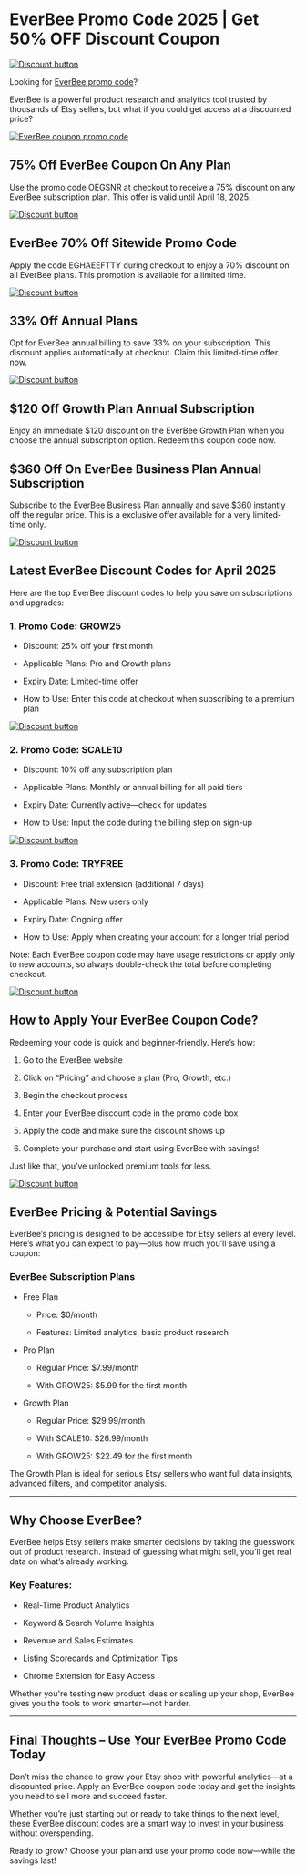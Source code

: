 # EverBee Promo Code 2025 | Get 50% OFF Discount Coupon

[![Discount button](https://github.com/user-attachments/assets/339af741-c50a-4d02-a0e2-10ab3c4e9a2c)](https://www.everbee.io/?via=salman)

Looking for [EverBee promo code](https://www.everbee.io/?via=salman)?

EverBee is a powerful product research and analytics tool trusted by thousands of Etsy sellers, but what if you could get access at a discounted price?

[![EverBee coupon promo code](https://github.com/user-attachments/assets/d3989553-4249-49fa-bd3e-5ab34c1df834)](https://www.everbee.io/?via=salman)

## 75% Off EverBee Coupon On Any Plan

Use the promo code OEGSNR at checkout to receive a 75% discount on any EverBee subscription plan. This offer is valid until April 18, 2025.

[![Discount button](https://github.com/user-attachments/assets/339af741-c50a-4d02-a0e2-10ab3c4e9a2c)](https://www.everbee.io/?via=salman)

## EverBee 70% Off Sitewide Promo Code

Apply the code EGHAEEFTTY during checkout to enjoy a 70% discount on all EverBee plans. This promotion is available for a limited time.

[![Discount button](https://github.com/user-attachments/assets/339af741-c50a-4d02-a0e2-10ab3c4e9a2c)](https://www.everbee.io/?via=salman)

## 33% Off Annual Plans

Opt for EverBee annual billing to save 33% on your subscription. This discount applies automatically at checkout. Claim this limited-time offer now.

[![Discount button](https://github.com/user-attachments/assets/339af741-c50a-4d02-a0e2-10ab3c4e9a2c)](https://www.everbee.io/?via=salman)

## $120 Off Growth Plan Annual Subscription

Enjoy an immediate $120 discount on the EverBee Growth Plan when you choose the annual subscription option. Redeem this coupon code now.

## $360 Off On EverBee Business Plan Annual Subscription

Subscribe to the EverBee Business Plan annually and save $360 instantly off the regular price. This is a exclusive offer available for a very limited-time only.

[![Discount button](https://github.com/user-attachments/assets/339af741-c50a-4d02-a0e2-10ab3c4e9a2c)](https://www.everbee.io/?via=salman)

## Latest EverBee Discount Codes for April 2025

Here are the top EverBee discount codes to help you save on subscriptions and upgrades:

### 1. Promo Code: GROW25

* Discount: 25% off your first month

* Applicable Plans: Pro and Growth plans

* Expiry Date: Limited-time offer

* How to Use: Enter this code at checkout when subscribing to a premium plan

[![Discount button](https://github.com/user-attachments/assets/339af741-c50a-4d02-a0e2-10ab3c4e9a2c)](https://www.everbee.io/?via=salman)

### 2. Promo Code: SCALE10

* Discount: 10% off any subscription plan

* Applicable Plans: Monthly or annual billing for all paid tiers

* Expiry Date: Currently active—check for updates

* How to Use: Input the code during the billing step on sign-up

[![Discount button](https://github.com/user-attachments/assets/339af741-c50a-4d02-a0e2-10ab3c4e9a2c)](https://www.everbee.io/?via=salman)

### 3. Promo Code: TRYFREE

* Discount: Free trial extension (additional 7 days)

* Applicable Plans: New users only

* Expiry Date: Ongoing offer

* How to Use: Apply when creating your account for a longer trial period

Note: Each EverBee coupon code may have usage restrictions or apply only to new accounts, so always double-check the total before completing checkout.

[![Discount button](https://github.com/user-attachments/assets/339af741-c50a-4d02-a0e2-10ab3c4e9a2c)](https://www.everbee.io/?via=salman)

## How to Apply Your EverBee Coupon Code?

Redeeming your code is quick and beginner-friendly. Here’s how:

1. Go to the EverBee website

2. Click on “Pricing” and choose a plan (Pro, Growth, etc.)

3. Begin the checkout process

4. Enter your EverBee discount code in the promo code box

5. Apply the code and make sure the discount shows up

6. Complete your purchase and start using EverBee with savings!

Just like that, you’ve unlocked premium tools for less.

[![Discount button](https://github.com/user-attachments/assets/339af741-c50a-4d02-a0e2-10ab3c4e9a2c)](https://www.everbee.io/?via=salman)

## EverBee Pricing & Potential Savings

EverBee’s pricing is designed to be accessible for Etsy sellers at every level. Here’s what you can expect to pay—plus how much you’ll save using a coupon:

### EverBee Subscription Plans

* Free Plan

  * Price: $0/month

  * Features: Limited analytics, basic product research
* Pro Plan

  * Regular Price: $7.99/month

  * With GROW25: $5.99 for the first month
* Growth Plan

  * Regular Price: $29.99/month

  * With SCALE10: $26.99/month

  * With GROW25: $22.49 for the first month

The Growth Plan is ideal for serious Etsy sellers who want full data insights, advanced filters, and competitor analysis.

---

## Why Choose EverBee?

EverBee helps Etsy sellers make smarter decisions by taking the guesswork out of product research. Instead of guessing what might sell, you’ll get real data on what’s already working.

### Key Features:

* Real-Time Product Analytics

* Keyword & Search Volume Insights

* Revenue and Sales Estimates

* Listing Scorecards and Optimization Tips

* Chrome Extension for Easy Access

Whether you're testing new product ideas or scaling up your shop, EverBee gives you the tools to work smarter—not harder.

---

## Final Thoughts – Use Your EverBee Promo Code Today

Don’t miss the chance to grow your Etsy shop with powerful analytics—at a discounted price. Apply an EverBee coupon code today and get the insights you need to sell more and succeed faster.

Whether you’re just starting out or ready to take things to the next level, these EverBee discount codes are a smart way to invest in your business without overspending.

Ready to grow? Choose your plan and use your promo code now—while the savings last!
